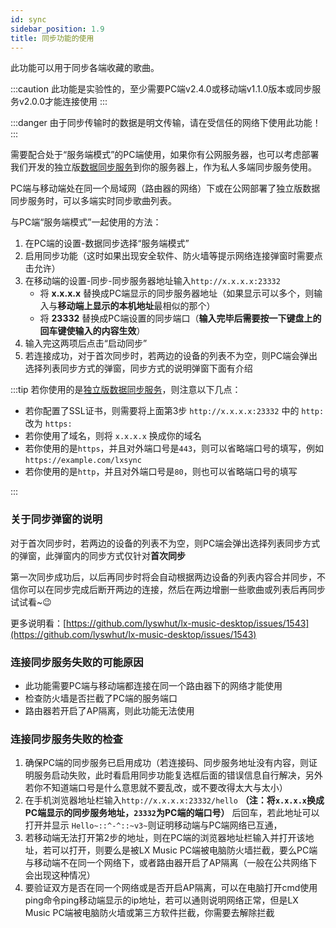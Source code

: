 ```yaml
---
id: sync
sidebar_position: 1.9
title: 同步功能的使用
---
```


此功能可以用于同步各端收藏的歌曲。

:::caution
此功能是实验性的，至少需要PC端v2.4.0或移动端v1.1.0版本或同步服务v2.0.0才能连接使用
:::

:::danger
由于同步传输时的数据是明文传输，请在受信任的网络下使用此功能！
:::

需要配合处于“服务端模式”的PC端使用，如果你有公网服务器，也可以考虑部署我们开发的独立版[数据同步服务](https://github.com/lyswhut/lx-music-sync-server#readme)到你的服务器上，作为私人多端同步服务使用。

PC端与移动端处在同一个局域网（路由器的网络）下或在公网部署了独立版数据同步服务时，可以多端实时同步歌曲列表。

与PC端“服务端模式”一起使用的方法：

1. 在PC端的设置-数据同步选择“服务端模式”
2. 启用同步功能（这时如果出现安全软件、防火墙等提示网络连接弹窗时需要点击允许）
3. 在移动端的设置-同步-同步服务器地址输入`http://x.x.x.x:23332`
   - 将 **x.x.x.x** 替换成PC端显示的同步服务器地址（如果显示可以多个，则输入与**移动端上显示的本机地址**最相似的那个）
   - 将 **23332** 替换成PC端设置的同步端口（**输入完毕后需要按一下键盘上的回车键使输入的内容生效**）
4. 输入完这两项后点击“启动同步”
5. 若连接成功，对于首次同步时，若两边的设备的列表不为空，则PC端会弹出选择列表同步方式的弹窗，同步方式的说明弹窗下面有介绍

:::tip
若你使用的是[独立版数据同步服务](https://github.com/lyswhut/lx-music-sync-server#readme)，则注意以下几点：

- 若你配置了SSL证书，则需要将上面第3步 `http://x.x.x.x:23332` 中的 `http:` 改为 `https:`
- 若你使用了域名，则将 `x.x.x.x` 换成你的域名
- 若你使用的是`https`，并且对外端口号是`443`，则可以省略端口号的填写，例如`https://example.com/lxsync`
- 若你使用的是`http`，并且对外端口号是`80`，则也可以省略端口号的填写

:::


### 关于同步弹窗的说明

对于首次同步时，若两边的设备的列表不为空，则PC端会弹出选择列表同步方式的弹窗，此弹窗内的同步方式仅针对**首次同步**

第一次同步成功后，以后再同步时将会自动根据两边设备的列表内容合并同步，不信你可以在同步完成后断开两边的连接，然后在两边增删一些歌曲或列表后再同步试试看~😉

更多说明看：[https://github.com/lyswhut/lx-music-desktop/issues/1543](https://github.com/lyswhut/lx-music-desktop/issues/1543)

### 连接同步服务失败的可能原因

- 此功能需要PC端与移动端都连接在同一个路由器下的网络才能使用
- 检查防火墙是否拦截了PC端的服务端口
- 路由器若开启了AP隔离，则此功能无法使用

### 连接同步服务失败的检查

1. 确保PC端的同步服务已启用成功（若连接码、同步服务地址没有内容，则证明服务启动失败，此时看启用同步功能复选框后面的错误信息自行解决，另外若你不知道端口号是什么意思就不要乱改，或不要改得太大与太小）
2. 在手机浏览器地址栏输入`http://x.x.x.x:23332/hello` **（注：将`x.x.x.x`换成PC端显示的同步服务地址，`23332`为PC端的端口号）** 后回车，若此地址可以打开并显示 `Hello~::^-^::~v3~`则证明移动端与PC端网络已互通，
3. 若移动端无法打开第2步的地址，则在PC端的浏览器地址栏输入并打开该地址，若可以打开，则要么是被LX Music PC端被电脑防火墙拦截，要么PC端与移动端不在同一个网络下，或者路由器开启了AP隔离（一般在公共网络下会出现这种情况）
4. 要验证双方是否在同一个网络或是否开启AP隔离，可以在电脑打开cmd使用ping命令ping移动端显示的ip地址，若可以通则说明网络正常，但是LX Music PC端被电脑防火墙或第三方软件拦截，你需要去解除拦截
